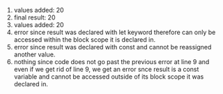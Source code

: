 1. values added: 20
2. final result: 20
3. values added: 20
4. error since result was declared with let keyword therefore can only be accessed within the block scope it is declared in.
5. error since result was declared with const and cannot be reassigned another value.
6. nothing since code does not go past the previous error at line 9 and even if we get rid of line 9, we get an error snce result is a const variable and cannot be accessed outside of its block scope it was declared in.
